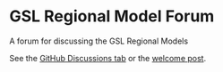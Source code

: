 # GSL Regional Model Forum
A forum for discussing the GSL Regional Models

See the [GitHub Discussions tab](https://github.com/NOAA-GSL/GSL-Regional-Model-Forum/discussions/) or the [welcome post](https://github.com/NOAA-GSL/GSL-Regional-Model-Forum/discussions/1).
